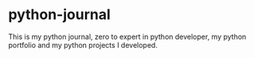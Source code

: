 # python-journal
This is my python journal, zero to expert in python developer, my python portfolio and my python projects I developed. 


